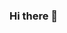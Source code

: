 ### Hi there 👋

<!--
**Chirantan-Dey/Chirantan-Dey** is a ✨ _special_ ✨ repository because its `README.md` (this file) appears on your GitHub profile.

Here are some ideas to get you started:

- 🔭 I’m currently working on some projects
- 🌱 I’m currently learning web development
- 👯 I’m looking to collaborate on ...
- 🤔 I’m looking for help with 
- 💬 Ask me about ...
- 📫 How to reach me: email
- 😄 Pronouns: He/him
- ⚡ Fun fact: I am an introvert
-->

